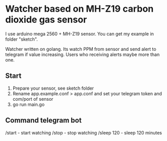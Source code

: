 # Watcher based on MH-Z19 carbon dioxide gas sensor
I use arduino mega 2560 + MH-Z19 sensor. You can get my example in folder "sketch". 


Watcher written on golang. Its watch PPM from sensor and send alert to telegram if value increasing.
Users who receiving alerts maybe more than one.

## Start
1. Prepare your sensor, see sketch folder
2. Rename app.example.conf > app.conf and set your telegram token and com/port of sensor
3. go run main.go

## Command telegram bot
/start - start watching
/stop - stop watching
/sleep 120 - sleep 120 minutes
